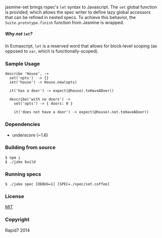 jasmine-set brings rspec's `let` syntax to Javascript. The `set` global function is provided, which allows the spec writer to define lazy global accessors that can be refined in nested specs. To achieve this behavior, the `Suite.prototype.finish` function from Jasmine is wrapped.

##### Why not `let`?

In Ecmascript, `let` is a reserved word that allows for block-level scoping (as opposed to `var`, which is functionally-scoped).

### Sample Usage

    describe 'House', ->
      set('opts')  -> {}
      set('house') -> House.new(opts)

      it('has a door') -> expect(@house).toHaveADoor()

      describe('with no doors') ->
        set('opts') -> { doors: 0 }

        it('does not have a door') -> expect(@house).not.toHaveADoor()

### Dependencies

- underscore (~1.6)

### Building from source

    $ npm i
    $ ./jake build

### Running specs

    $ ./jake spec [DEBUG=1] [SPEC=./spec/set.coffee]

### License

[MIT](http://en.wikipedia.org/wiki/MIT_License)

### Copyright

Rapid7 2014
